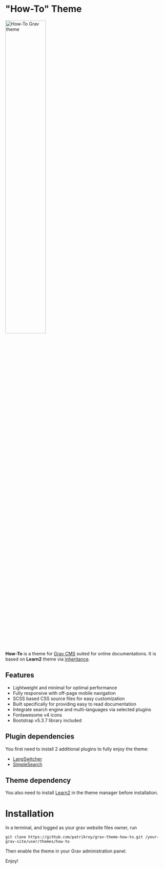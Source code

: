# "How-To" Theme

<img src="https://img.howto.ovh/grav-howto-ovh-en-v120.png" alt="How-To Grav theme" width="50%"/>

**How-To** is a theme for [Grav CMS](https://github.com/getgrav/grav) suited for online documentations. It is based on **Learn2** theme via [inheritance](https://learn.getgrav.org/17/themes/theme-tutorial#step-2-create-base-theme).

## Features

* Lightweight and minimal for optimal performance
* Fully responsive with off-page mobile navigation
* SCSS based CSS source files for easy customization
* Built specifically for providing easy to read documentation
* Integrate search engine and multi-languages via selected plugins
* Fontawesome v4 icons
* Bootstrap v5.3.7 library included

## Plugin dependencies
You first need to install 2 additional plugins to fully enjoy the theme:

* [LangSwitcher](https://github.com/getgrav/grav-plugin-langswitcher)
* [SimpleSearch](https://github.com/getgrav/grav-plugin-simplesearch)

## Theme dependency
You also need to install [Learn2](https://github.com/getgrav/grav-theme-learn2) in the theme manager before installation.

# Installation
In a terminal, and logged as your grav website files owner, run

    git clone https://github.com/patrikroy/grav-theme-how-to.git /your-grav-site/user/themes/how-to

Then enable the theme in your Grav administration panel.

Enjoy!
